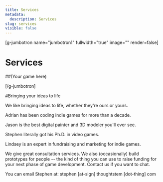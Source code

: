 ```yaml
---
title: Services
metadata:
  description: Services
slug: services
visible: false
---
```


<style>
  .avatar{
    -moz-border-radius: 50%;
    -webkit-border-radius: 50%;
    border-radius: 50%;
    width: 30px; 
  }

  .jumbotron{
    background-color: black;
  }

  .jumbotron .container h1{
    text-shadow: 1px 1px 2px black,0 0 50px #000,0 0 5px black;
  }
  .jumbotron .container h2{
    text-shadow: 1px 1px 2px black,0 0 50px #000,0 0 5px black;
  }
</style>

[g-jumbotron name="jumbotron1" fullwidth="true" image="" render=false]

# Services
##(Your game here)

[/g-jumbotron]

#Bringing your ideas to life

We like bringing ideas to life, whether they're ours or yours.

Adrian has been coding indie games for more than a decade.

Jason is the best digital painter and 3D modeler you'll ever see.

Stephen literally got his Ph.D. in video games.

Lindsey is an expert in fundraising and marketing for indie games.

We give great consultation services.  We also (occasionally) build prototypes for people -- the kind of thing you can use to raise funding for your next phase of game development.  Contact us if you want to chat.

You can email Stephen at: stephen [at-sign] thoughtstem [dot-thing] com

<script>
 $(document).ready(function(){
   $("p").each(function(i,e){
     $(e).html($(e).html().replace(/Stephen /g,"<img src='/images/stephen-avatar.jpg' class='avatar'></img> Stephen "))  
     $(e).html($(e).html().replace(/Adrian /g,"<img src='/images/adrian-avatar.jpg' class='avatar'></img> Adrian "))  
     $(e).html($(e).html().replace(/Jason /g,"<img src='/images/jason-avatar.jpg' class='avatar'></img> Jason "))  
     $(e).html($(e).html().replace(/Lindsey /g,"<img src='/images/lindsey-avatar.jpg' class='avatar'></img> Lindsey "))  
   }) 
 })
</script>
